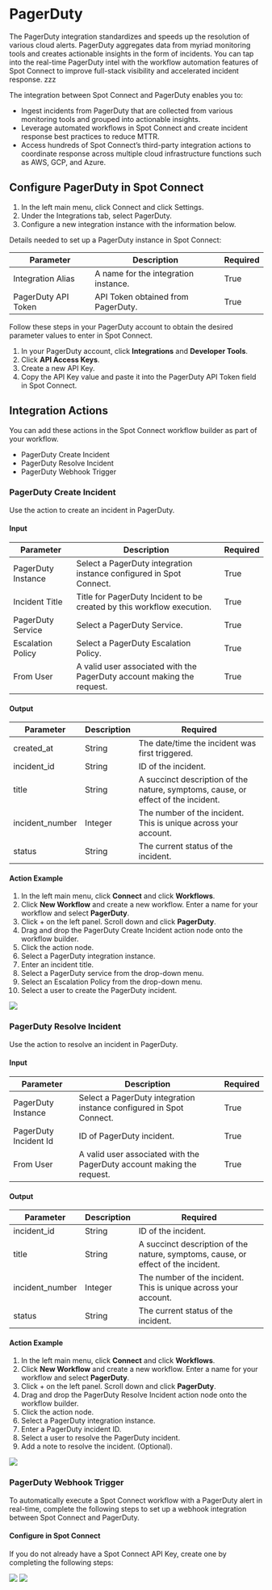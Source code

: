 # PagerDuty

The PagerDuty integration standardizes and speeds up the resolution of various cloud alerts. PagerDuty aggregates data from myriad monitoring tools and creates actionable insights in the form of incidents. You can tap into the real-time PagerDuty intel with the workflow automation features of Spot Connect to improve full-stack visibility and accelerated incident response.  zzz

The integration between Spot Connect and PagerDuty enables you to:

* Ingest incidents from PagerDuty that are collected from various monitoring tools and grouped into actionable insights.
* Leverage automated workflows in Spot Connect and create incident response best practices to reduce MTTR.
* Access hundreds of Spot Connect’s third-party integration actions to coordinate response across multiple cloud infrastructure functions such as AWS, GCP, and Azure.

## Configure PagerDuty in Spot Connect  

1. In the left main menu, click Connect and click Settings.
2. Under the Integrations tab, select PagerDuty.  
3. Configure a new integration instance with the information below.

Details needed to set up a PagerDuty instance in Spot Connect:

Parameter | Description | Required
--------- | ----------- | --------
Integration Alias   | A name for the integration instance. | True
PagerDuty API Token | API Token obtained from PagerDuty. | True

Follow these steps in your PagerDuty account to obtain the desired parameter values to enter in Spot Connect.

1. In your PagerDuty account, click **Integrations** and **Developer Tools**.
2. Click **API Access Keys**.
3. Create a new API Key.
4. Copy the API Key value and paste it into the PagerDuty API Token field in Spot Connect.

## Integration Actions

You can add these actions in the Spot Connect workflow builder as part of your workflow.

* PagerDuty Create Incident
* PagerDuty Resolve Incident
* PagerDuty Webhook Trigger

### PagerDuty Create Incident

Use the action to create an incident in PagerDuty.

#### Input

Parameter | Description | Required
--------- | ----------- | --------
PagerDuty Instance    | Select a PagerDuty integration instance configured in Spot Connect. | True
Incident Title | Title for PagerDuty Incident to be created by this workflow execution.  | True
PagerDuty Service    | Select a PagerDuty Service. | True
Escalation Policy  | Select a PagerDuty Escalation Policy.  | True
From User    | A valid user associated with the PagerDuty account making the request. | True

#### Output

Parameter | Description | Required
--------- | ----------- | --------
created_at    | String  | The date/time the incident was first triggered.
incident_id | String   | ID of the incident.
title    | String  | A succinct description of the nature, symptoms, cause, or effect of the incident.
incident_number  | Integer  | The number of the incident. This is unique across your account.
status    | String | The current status of the incident.

#### Action Example

1. In the left main menu, click **Connect** and click **Workflows**.
2. Click **New Workflow** and create a new workflow. Enter a name for your workflow and select **PagerDuty**.
3. Click + on the left panel. Scroll down and click **PagerDuty**.  
4. Drag and drop the PagerDuty Create Incident action node onto the workflow builder.
5. Click the action node.
6. Select a PagerDuty integration instance.
7. Enter an incident title.
8. Select a PagerDuty service from the drop-down menu.
9. Select an Escalation Policy from the drop-down menu.
10. Select a user to create the PagerDuty incident.

<img src="/spot-connect/_media/pagerduty-1.png" />  

### PagerDuty Resolve Incident

Use the action to resolve an incident in PagerDuty.

#### Input

Parameter | Description | Required
--------- | ----------- | --------
PagerDuty Instance    | Select a PagerDuty integration instance configured in Spot Connect. | True
PagerDuty Incident Id | ID of PagerDuty incident.   | True
From User    | A valid user associated with the PagerDuty account making the request. | True


#### Output

Parameter | Description | Required
--------- | ----------- | --------
incident_id | String   | ID of the incident.
title    | String  | A succinct description of the nature, symptoms, cause, or effect of the incident.
incident_number  | Integer  | The number of the incident. This is unique across your account.
status    | String | The current status of the incident.

#### Action Example

1. In the left main menu, click **Connect** and click **Workflows**.
2. Click **New Workflow** and create a new workflow. Enter a name for your workflow and select **PagerDuty**.
3. Click + on the left panel. Scroll down and click **PagerDuty**.
4. Drag and drop the PagerDuty Resolve Incident action node onto the workflow builder.
5. Click the action node.
6. Select a PagerDuty integration instance.
7. Enter a PagerDuty incident ID.
8. Select a user to resolve the PagerDuty incident.
9. Add a note to resolve the incident. (Optional).

<img src="/spot-connect/_media/pagerduty-2.png" />

### PagerDuty Webhook Trigger  

To automatically execute a Spot Connect workflow with a PagerDuty alert in real-time, complete the following steps to set up a webhook integration between Spot Connect and PagerDuty.  

#### Configure in Spot Connect

If you do not already have a Spot Connect API Key, create one by completing the following steps:   



<img src="/spot-connect/_media/pagerduty-5.png" />

<img src="/spot-connect/_media/pagerduty-6.png" />
